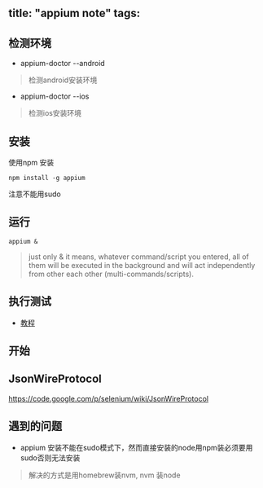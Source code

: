 title: "appium note"
tags:
---


## 检测环境
- appium-doctor --android
> 检测android安装环境

- appium-doctor --ios
> 检测ios安装环境

## 安装
使用npm 安装
```
npm install -g appium
```
注意不能用sudo

## 运行
```
appium &
```
> just only & it means, whatever command/script you entered, all of them will be executed in the background and will act independently from other each other (multi-commands/scripts).

## 执行测试
- [教程](https://github.com/appium/appium/blob/master/docs/cn/writing-running-appium/running-tests.cn.md)

## 开始

## JsonWireProtocol
https://code.google.com/p/selenium/wiki/JsonWireProtocol

## 遇到的问题
- appium 安装不能在sudo模式下，然而直接安装的node用npm装必须要用sudo否则无法安装
>解决的方式是用homebrew装nvm, nvm 装node
